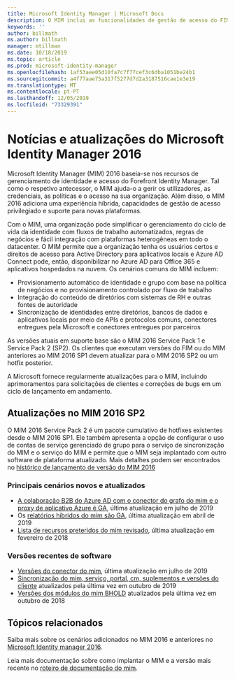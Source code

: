 ```yaml
---
title: Microsoft Identity Manager | Microsoft Docs
description: O MIM inclui as funcionalidades de gestão de acesso do FIM 2010 e ajuda-o a gerir utilizadores, credenciais, políticas e acesso dentro da sua organização.
keywords: ''
author: billmath
ms.author: billmath
manager: mtillman
ms.date: 10/18/2019
ms.topic: article
ms.prod: microsoft-identity-manager
ms.openlocfilehash: 1af53aee05d10fa7c7f77cef3c6dba1051be24b1
ms.sourcegitcommit: a4f77aae75a317f5277d7d2a3187516cae1e3e19
ms.translationtype: MT
ms.contentlocale: pt-PT
ms.lasthandoff: 12/05/2019
ms.locfileid: "73329391"
---
```

# <a name="microsoft-identity-manager-2016-news-and-updates"></a>Notícias e atualizações do Microsoft Identity Manager 2016

Microsoft Identity Manager (MIM) 2016 baseia-se nos recursos de gerenciamento de identidade e acesso do Forefront Identity Manager. Tal como o respetivo antecessor, o MIM ajuda-o a gerir os utilizadores, as credenciais, as políticas e o acesso na sua organização.  Além disso, o MIM 2016 adiciona uma experiência híbrida, capacidades de gestão de acesso privilegiado e suporte para novas plataformas.


Com o MIM, uma organização pode simplificar o gerenciamento do ciclo de vida da identidade com fluxos de trabalho automatizados, regras de negócios e fácil integração com plataformas heterogêneas em todo o datacenter. O MIM permite que a organização tenha os usuários certos e direitos de acesso para Active Directory para aplicativos locais e Azure AD Connect pode, então, disponibilizar no Azure AD para Office 365 e aplicativos hospedados na nuvem. Os cenários comuns do MIM incluem:
 - Provisionamento automático de identidade e grupo com base na política de negócios e no provisionamento controlado por fluxo de trabalho
 - Integração do conteúdo de diretórios com sistemas de RH e outras fontes de autoridade
 - Sincronização de identidades entre diretórios, bancos de dados e aplicativos locais por meio de APIs e protocolos comuns, conectores entregues pela Microsoft e conectores entregues por parceiros

As versões atuais em suporte base são o MIM 2016 Service Pack 1 e Service Pack 2 (SP2).  Os clientes que executam versões do FIM ou do MIM anteriores ao MIM 2016 SP1 devem atualizar para o MIM 2016 SP2 ou um hotfix posterior.

A Microsoft fornece regularmente atualizações para o MIM, incluindo aprimoramentos para solicitações de clientes e correções de bugs em um ciclo de lançamento em andamento.

## <a name="updates-in-mim-2016-sp2"></a>Atualizações no MIM 2016 SP2

O MIM 2016 Service Pack 2 é um pacote cumulativo de hotfixes existentes desde o MIM 2016 SP1. Ele também apresenta a opção de configurar o uso de contas de serviço gerenciado de grupo para o serviço de sincronização do MIM e o serviço do MIM e permite que o MIM seja implantado com outro software de plataforma atualizado. Mais detalhes podem ser encontrados no [histórico de lançamento de versão do MIM 2016](./reference/version-history.md)

### <a name="major-new-and-updated-scenarios"></a>Principais cenários novos e atualizados

- [A colaboração B2B do Azure AD com o conector do grafo do mim e o proxy de aplicativo Azure é GA](microsoft-identity-manager-2016-graph-b2b-scenario.md), última atualização em julho de 2019
- Os [relatórios híbridos do mim são GA](https://cloudblogs.microsoft.com/enterprisemobility/2018/02/23/hybrid-mim-reporting-now-available-in-azure-active-directory/), última atualização em abril de 2019
- [Lista de recursos preteridos do mim revisado](microsoft-identity-manager-2016-deprecated-features.md), última atualização em fevereiro de 2018

### <a name="recent-software-releases"></a>Versões recentes de software

- [Versões do conector do mim](./reference/microsoft-identity-manager-2016-connector-version-history.md), última atualização em julho de 2019
- [Sincronização do mim, serviço, portal, cm, suplementos e versões do cliente](./reference/version-history.md) atualizados pela última vez em outubro de 2019
- [Versões dos módulos do mim BHOLD](./reference/version-bhold-history.md) atualizados pela última vez em outubro de 2018




## <a name="related-topics"></a>Tópicos relacionados

Saiba mais sobre os cenários adicionados no MIM 2016 e anteriores no [Microsoft Identity manager 2016](microsoft-identity-manager-2016.md).

Leia mais documentação sobre como implantar o MIM e a versão mais recente no [roteiro de documentação do mim](https://docs.microsoft.com/microsoft-identity-manager/).

